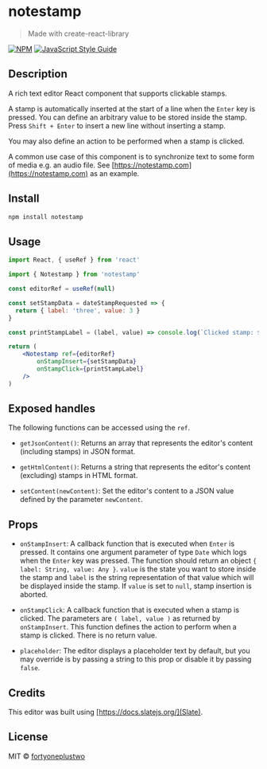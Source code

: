 # notestamp

> Made with create-react-library

[![NPM](https://img.shields.io/npm/v/notestamp.svg)](https://www.npmjs.com/package/notestamp) [![JavaScript Style Guide](https://img.shields.io/badge/code_style-standard-brightgreen.svg)](https://standardjs.com)

## Description
A rich text editor React component that supports clickable stamps.

A stamp is automatically inserted at the start of a line when the `Enter` key is pressed. You can define an arbitrary value to be stored inside the stamp. Press `Shift + Enter` to insert a new line without inserting a stamp.

You may also define an action to be performed when a stamp is clicked.

A common use case of this component is to synchronize text to some form of media e.g. an audio file. See [https://notestamp.com](https://notestamp.com) as an example.

## Install

```bash
npm install notestamp
```

## Usage

```jsx
import React, { useRef } from 'react'

import { Notestamp } from 'notestamp'

const editorRef = useRef(null)

const setStampData = dateStampRequested => {
  return { label: 'three', value: 3 }
}

const printStampLabel = (label, value) => console.log(`Clicked stamp: ${label}`)

return (
    <Notestamp ref={editorRef}
        onStampInsert={setStampData}
        onStampClick={printStampLabel}
    />
)
```

## Exposed handles
The following functions can be accessed using the `ref`.

- `getJsonContent()`: Returns an array that represents the editor's content (including stamps) in JSON format.

- `getHtmlContent()`: Returns a string that represents the editor's content (excluding) stamps in HTML format.

- `setContent(newContent)`: Set the editor's content to a JSON value defined by the parameter `newContent`.

## Props

- `onStampInsert`: A callback function that is executed when `Enter` is pressed. It contains one argument parameter of type `Date` which logs when the `Enter` key was pressed. The function should return an object `{ label: String, value: Any }`. `value` is the state you want to store inside the stamp and `label` is the string representation of that value which will be displayed inside the stamp. If `value` is set to `null`, stamp insertion is aborted.

- `onStampClick`: A callback function that is executed when a stamp is clicked. The parameters are `( label, value )` as returned by `onStampInsert`. This function defines the action to perform when a stamp is clicked. There is no return value.

- `placeholder`: The editor displays a placeholder text by default, but you may override is by passing a string to this prop or disable it by passing `false`.

## Credits

This editor was built using [https://docs.slatejs.org/](Slate).

## License

MIT © [fortyoneplustwo](https://github.com/fortyoneplustwo)
